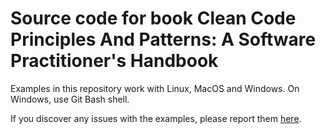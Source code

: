 # Source code for book Clean Code Principles And Patterns: A Software Practitioner's Handbook

Examples in this repository work with Linux, MacOS and Windows. On Windows, use Git Bash shell.

If you discover any issues with the examples, please report them [here](https://github.com/pksilen/clean-code-principles-code/issues).
